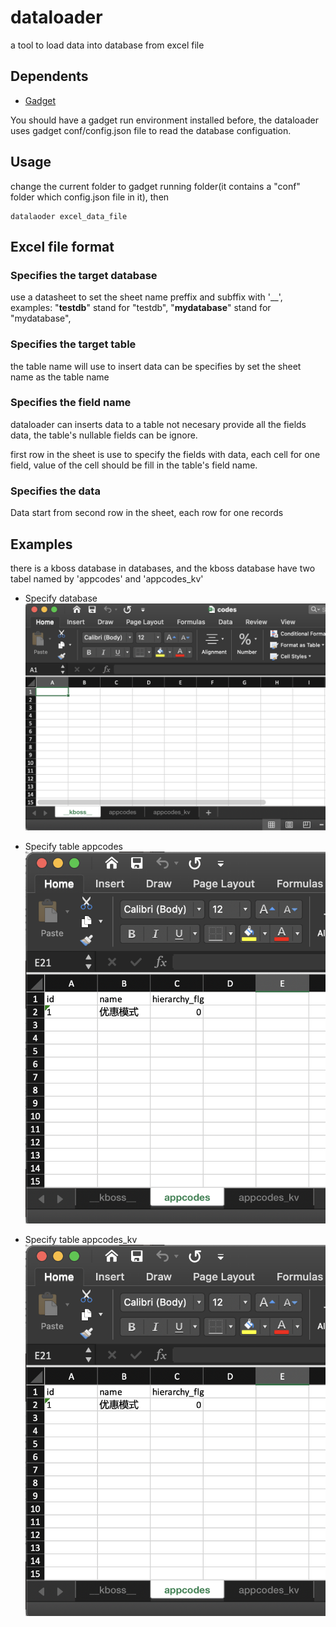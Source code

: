 # dataloader 
a tool to load data into database from excel file

## Dependents
* [Gadget](https://github.com/yumoqing/gadget)

You should have a gadget run environment installed before, the dataloader
uses gadget conf/config.json file to read the database configuation.

## Usage
change the current folder to gadget running folder(it contains a "conf" folder which config.json file in it), then
```
datalaoder excel_data_file
```

## Excel file format

### Specifies the target database 
use a datasheet to set the sheet name preffix and subffix with '__', examples:
"__testdb__" stand for "testdb", "__mydatabase__" stand for "mydatabase",

### Specifies the target table
the table name will use to insert data can be specifies by set the sheet name as the table name

### Specifies the field name
dataloader can inserts data to a table not necesary provide all the fields data, the table's nullable fields can be ignore.

first row in the sheet is use to specify the fields with data, each cell for one field, value of the cell should be fill in the table's field name.

### Specifies the data
Data start from second row in the sheet, each row for one records

## Examples
there is a kboss database in databases, and the kboss database have two tabel named by 'appcodes' and 'appcodes_kv'

* Specify database
![specify database](./database.png)

* Specify table appcodes
![specify appcodes table](./table1.png)

* Specify table appcodes_kv
![specify table appcodes_kv](./table1.png)

